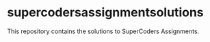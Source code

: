 # supercodersassignmentsolutions
This repository contains the solutions to SuperCoders Assignments.
